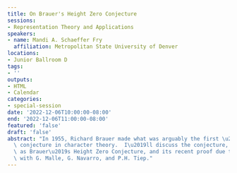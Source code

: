 ```yaml
---
title: On Brauer's Height Zero Conjecture
sessions:
- Representation Theory and Applications
speakers:
- name: Mandi A. Schaeffer Fry
  affiliation: Metropolitan State University of Denver
locations:
- Junior Ballroom D
tags:
- ''
outputs:
- HTML
- Calendar
categories:
- special-session
date: '2022-12-06T10:00:00-08:00'
end: '2022-12-06T11:00:00-08:00'
featured: 'false'
draft: 'false'
abstract: "In 1955, Richard Brauer made what was arguably the first \u201Clocal-global\u201D\
  \ conjecture in character theory.  I\u2019ll discuss the conjecture, often known\
  \ as Brauer\u2019s Height Zero Conjecture, and its recent proof due to joint work\
  \ with G. Malle, G. Navarro, and P.H. Tiep."
---
```

